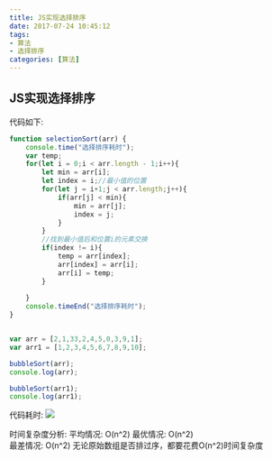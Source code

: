 ```yaml
---
title: JS实现选择排序
date: 2017-07-24 10:45:12
tags:
- 算法
- 选择排序
categories: [算法]
---
```

## JS实现选择排序 ##
代码如下:
```javascript
function selectionSort(arr) {
    console.time("选择排序耗时");
    var temp;
    for(let i = 0;i < arr.length - 1;i++){
        let min = arr[i];
        let index = i;//最小值的位置
        for(let j = i+1;j < arr.length;j++){
            if(arr[j] < min){
                min = arr[j];
                index = j;
            }
        }
        //找到最小值后和位置i的元素交换
        if(index != i){
            temp = arr[index];
            arr[index] = arr[i];
            arr[i] = temp;
        }
        
    }
    console.timeEnd("选择排序耗时");
}


var arr = [2,1,33,2,4,5,0,3,9,1];
var arr1 = [1,2,3,4,5,6,7,8,9,10];

bubbleSort(arr);
console.log(arr);

bubbleSort(arr1);
console.log(arr1);
```

代码耗时:
![](http://ostqsmxg6.bkt.clouddn.com/17-7-24/25489042.jpg)

时间复杂度分析:
平均情况: O(n^2)
最优情况: O(n^2)  
最差情况: O(n^2)
无论原始数组是否排过序，都要花费O(n^2)时间复杂度

